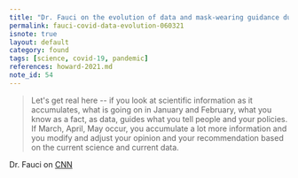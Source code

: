 ```yaml
---
title: "Dr. Fauci on the evolution of data and mask-wearing guidance during COVID-19"
permalink: fauci-covid-data-evolution-060321
isnote: true
layout: default
category: found
tags: [science, covid-19, pandemic]
references: howard-2021.md
note_id: 54
---
```


>Let's get real here -- if you look at scientific information as it accumulates, what is going on in January and February, what you know as a fact, as data, guides what you tell people and your policies. If March, April, May occur, you accumulate a lot more information and you modify and adjust your opinion and your recommendation based on the current science and current data.

Dr. Fauci on [CNN](howard-2021)

